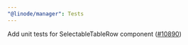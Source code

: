 ```yaml
---
"@linode/manager": Tests
---
```


Add unit tests for SelectableTableRow component ([#10890](https://github.com/linode/manager/pull/10890))
